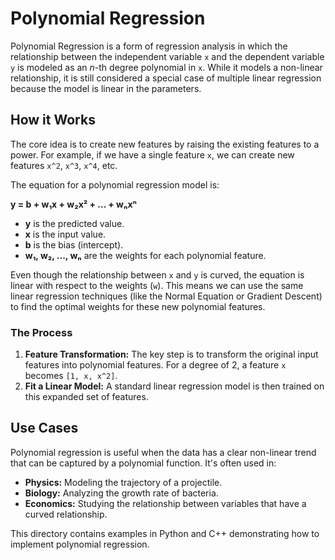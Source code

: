 # Polynomial Regression

Polynomial Regression is a form of regression analysis in which the relationship between the independent variable `x` and the dependent variable `y` is modeled as an *n*-th degree polynomial in `x`. While it models a non-linear relationship, it is still considered a special case of multiple linear regression because the model is linear in the parameters.

## How it Works

The core idea is to create new features by raising the existing features to a power. For example, if we have a single feature `x`, we can create new features `x^2`, `x^3`, `x^4`, etc. 

The equation for a polynomial regression model is:

**y = b + w₁x + w₂x² + ... + wₙxⁿ**

*   **y** is the predicted value.
*   **x** is the input value.
*   **b** is the bias (intercept).
*   **w₁, w₂, ..., wₙ** are the weights for each polynomial feature.

Even though the relationship between `x` and `y` is curved, the equation is linear with respect to the weights (`w`). This means we can use the same linear regression techniques (like the Normal Equation or Gradient Descent) to find the optimal weights for these new polynomial features.

### The Process

1.  **Feature Transformation:** The key step is to transform the original input features into polynomial features. For a degree of 2, a feature `x` becomes `[1, x, x^2]`.
2.  **Fit a Linear Model:** A standard linear regression model is then trained on this expanded set of features.

## Use Cases

Polynomial regression is useful when the data has a clear non-linear trend that can be captured by a polynomial function. It's often used in:

*   **Physics:** Modeling the trajectory of a projectile.
*   **Biology:** Analyzing the growth rate of bacteria.
*   **Economics:** Studying the relationship between variables that have a curved relationship.

This directory contains examples in Python and C++ demonstrating how to implement polynomial regression.
